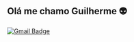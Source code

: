## Olá me chamo Guilherme  :alien:



[![Gmail Badge](https://img.shields.io/badge/-Gmail-c14438?style=flat-square&logo=Gmail&logoColor=white&link=mailto:seu_email)](mailto:ngc.guillherme@gmail.com) 
